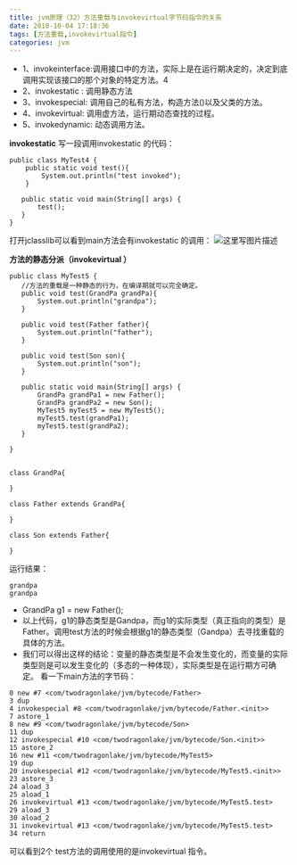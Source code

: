 ```yaml
---
title: jvm原理（32）方法重载与invokevirtual字节码指令的关系
date: 2018-10-04 17:18:36
tags: [方法重载,invokevirtual指令]
categories: jvm
---
```


* 1、invokeinterface:调用接口中的方法，实际上是在运行期决定的，决定到底调用实现该接口的那个对象的特定方法。4
* 2、invokestatic : 调用静态方法
* 3、invokespecial: 调用自己的私有方法，构造方法(<init>)以及父类的方法。
* 4、invokevirtual: 调用虚方法，运行期动态查找的过程。
* 5、invokedynamic: 动态调用方法。

**invokestatic**
写一段调用invokestatic 的代码：
```
public class MyTest4 {
    public static void test(){
        System.out.println("test invoked");
    }

   public static void main(String[] args) {
       test();
   }
}
```
打开jclasslib可以看到main方法会有invokestatic 的调用：
![这里写图片描述](20180915090702298.png)

**方法的静态分派（invokevirtual ）**

```
public class MyTest5 {
   //方法的重载是一种静态的行为，在编译期就可以完全确定。
   public void test(GrandPa grandPa){
       System.out.println("grandpa");
   }

   public void test(Father father){
       System.out.println("father");
   }

   public void test(Son son){
       System.out.println("son");
   }

   public static void main(String[] args) {
       GrandPa grandPa1 = new Father();
       GrandPa grandPa2 = new Son();
       MyTest5 myTest5 = new MyTest5();
       myTest5.test(grandPa1);
       myTest5.test(grandPa2);
   }

}


class GrandPa{

}

class Father extends GrandPa{

}

class Son extends Father{

}
```
运行结果：

```
grandpa
grandpa
```

*  GrandPa g1 = new Father();
*  以上代码，g1的静态类型是Gandpa，而g1的实际类型（真正指向的类型）是Father。调用test方法的时候会根据g1的静态类型（Gandpa）去寻找重载的具体的方法。
*  我们可以得出这样的结论：变量的静态类型是不会发生变化的，而变量的实际类型则是可以发生变化的（多态的一种体现），实际类型是在运行期方可确定。
看一下main方法的字节码：


```
0 new #7 <com/twodragonlake/jvm/bytecode/Father>
3 dup
4 invokespecial #8 <com/twodragonlake/jvm/bytecode/Father.<init>>
7 astore_1
8 new #9 <com/twodragonlake/jvm/bytecode/Son>
11 dup
12 invokespecial #10 <com/twodragonlake/jvm/bytecode/Son.<init>>
15 astore_2
16 new #11 <com/twodragonlake/jvm/bytecode/MyTest5>
19 dup
20 invokespecial #12 <com/twodragonlake/jvm/bytecode/MyTest5.<init>>
23 astore_3
24 aload_3
25 aload_1
26 invokevirtual #13 <com/twodragonlake/jvm/bytecode/MyTest5.test>
29 aload_3
30 aload_2
31 invokevirtual #13 <com/twodragonlake/jvm/bytecode/MyTest5.test>
34 return
```
可以看到2个 test方法的调用使用的是invokevirtual 指令。

